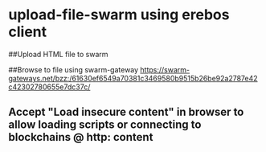 # upload-file-swarm using erebos client

##Upload HTML file to swarm 

##Browse to file using swarm-gateway
https://swarm-gateways.net/bzz:/61630ef6549a70381c3469580b9515b26be92a2787e42c42302780655e7dc37c/

## Accept "Load insecure content" in browser to allow loading scripts or connecting to blockchains @ http: content
